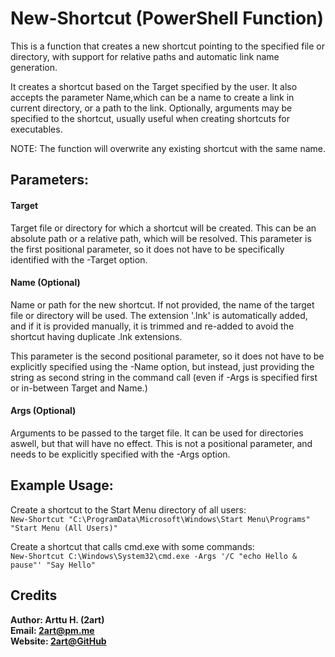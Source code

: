 # New-Shortcut (PowerShell Function)

This is a function that creates a new shortcut pointing to the specified file or
directory, with support for relative paths and automatic link name generation.

It creates a shortcut based on the Target specified by the user. It also accepts
the parameter Name,which can be a name to create a link in current directory, or
a path to the link. Optionally, arguments may be specified to the shortcut,
usually useful when creating shortcuts for executables.

NOTE: The function will overwrite any existing shortcut with the same name.

## Parameters:

#### Target

Target file or directory for which a shortcut will be created. This can be an
absolute path or a relative path, which will be resolved. This parameter is the
first positional parameter, so it does not have to be specifically identified
with the -Target option.

#### Name (Optional)

Name or path for the new shortcut. If not provided, the name of the target file
or directory will be used. The extension '.lnk' is automatically added, and if
it is provided manually, it is trimmed and re-added to avoid the shortcut having
duplicate .lnk extensions.

This parameter is the second positional parameter, so it does not have to be
explicitly specified using the -Name option, but instead, just providing the
string as second string in the command call (even if -Args is specified first
or in-between Target and Name.)

#### Args (Optional)

Arguments to be passed to the target file. It can be used for directories
aswell, but that will have no effect. This is not a positional parameter, and
needs to be explicitly specified with the -Args option.

## Example Usage:

Create a shortcut to the Start Menu directory of all users:  
`New-Shortcut "C:\ProgramData\Microsoft\Windows\Start Menu\Programs" "Start Menu (All Users)"`

Create a shortcut that calls cmd.exe with some commands:  
`New-Shortcut C:\Windows\System32\cmd.exe -Args '/C "echo Hello & pause"' "Say Hello"`

## Credits

**Author: Arttu H. (2art)**  
**Email: [2art@pm.me](mailto:2art@pm.me)**  
**Website: [2art@GitHub](https://github.com/2art)**
